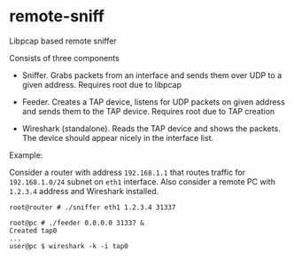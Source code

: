 # remote-sniff
Libpcap based remote sniffer

Consists of three components

* Sniffer. Grabs packets from an interface and sends them over UDP to a given address. Requires root due to libpcap

* Feeder. Creates a TAP device, listens for UDP packets on given address and sends them to the TAP device. Requires root due to TAP creation

* Wireshark (standalone). Reads the TAP device and shows the packets. The device should appear nicely in the interface list.

Example: 

Consider a router with address `192.168.1.1` that routes traffic for `192.168.1.0/24` subnet on `eth1` interface. Also consider a remote PC with `1.2.3.4` address and Wireshark installed.

```
root@router # ./sniffer eth1 1.2.3.4 31337
```

```
root@pc # ./feeder 0.0.0.0 31337 &
Created tap0
...
user@pc $ wireshark -k -i tap0
```
